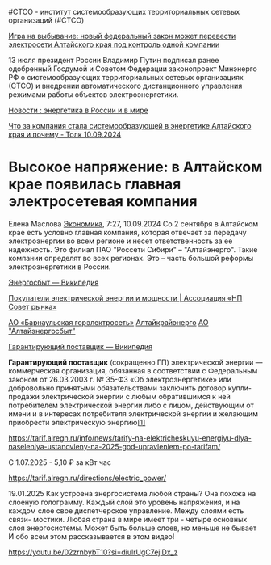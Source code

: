 #СТСО - институт системообразующих территориальных сетевых организаций (#СТСО)

[Игра на выбывание: новый федеральный закон может перевести электросети Алтайского края под контроль одной компании](https://www.bankfax.ru/povestka/158662/)

13 июля президент России Владимир Путин подписал ранее одобренный Госдумой и Советом Федерации законопроект Минэнерго РФ о системообразующих территориальных сетевых организациях (СТСО) и внедрении автоматического дистанционного управления режимами работы объектов электроэнергетики.

[Новости : энергетика в России и в мире](https://peretok.ru/news/)

[Что за компания стала системообразующей в энергетике Алтайского края и почему - Толк 10.09.2024](https://tolknews.ru/ekonomika/176029-chto-za-kompaniya-stala-sistemoobrazuyushchey-v-energetike-altayskogo-kraya-i-pochemu?ysclid=m5xcekmead212332872)

# Высокое напряжение: в Алтайском крае появилась главная электросетевая компания

Елена Маслова [Экономика](https://tolknews.ru/ekonomika), 7:27, 10.09.2024
Со 2 сентября в Алтайском крае есть условно главная компания, которая отвечает за передачу электроэнергии во всем регионе и несет ответственность за ее надежность. Это филиал ПАО "Россети Сибири" – "Алтайэнерго". Такие компании определят во всех регионах. Это – часть большой реформы электроэнергетики в России.

[Энергосбыт — Википедия](https://ru.wikipedia.org/wiki/%D0%AD%D0%BD%D0%B5%D1%80%D0%B3%D0%BE%D1%81%D0%B1%D1%8B%D1%82)

[Покупатели электрической энергии и мощности | Ассоциация «НП Совет рынка»](https://www.np-sr.ru/ru/registers/marketsubject/energycustomers/guaranteeingsuppliers/index.htm)

[АО «Барнаульская горэлектросеть»](https://bges.ru/)
[Алтайкрайэнерго](https://altke.ru/)
[АО "Алтайэнергосбыт"](https://altaiensb.ru/)

[Гарантирующий поставщик — Википедия](https://ru.wikipedia.org/wiki/%D0%93%D0%B0%D1%80%D0%B0%D0%BD%D1%82%D0%B8%D1%80%D1%83%D1%8E%D1%89%D0%B8%D0%B9_%D0%BF%D0%BE%D1%81%D1%82%D0%B0%D0%B2%D1%89%D0%B8%D0%BA)

**Гарантирующий поставщик** (сокращенно ГП) электрической энергии — коммерческая организация, обязанная в соответствии с Федеральным законом от 26.03.2003 г. № 35-ФЗ «Об электроэнергетике» или добровольно принятыми обязательствами заключить договор купли-продажи электрической энергии с любым обратившимся к ней потребителем электрической энергии либо с лицом, действующим от имени и в интересах потребителя электрической энергии и желающим приобрести электрическую энергию[[1]](https://ru.wikipedia.org/wiki/%D0%93%D0%B0%D1%80%D0%B0%D0%BD%D1%82%D0%B8%D1%80%D1%83%D1%8E%D1%89%D0%B8%D0%B9_%D0%BF%D0%BE%D1%81%D1%82%D0%B0%D0%B2%D1%89%D0%B8%D0%BA#cite_note-zakon-1)

https://tarif.alregn.ru/info/news/tarify-na-elektricheskuyu-energiyu-dlya-naseleniya-ustanovleny-na-2025-god-upravleniem-po-tarifam/

С 1.07.2025 - 5,10 ₽ за кВт час

https://tarif.alregn.ru/directions/electric_power/

19.01.2025
Как устроена энергосистема любой страны? Она похожа на слоеную голограмму. Каждый слой это уровень напряжения, и на каждом слое свое диспетчерское управление. Между слоями есть связи- мостики. Любая страна в мире имеет  три - четыре основных слоя энергосистемы. Может быть больше слоев, но меньше не бывает И обо всем этом рассказывается в этом видео!

https://youtu.be/02zrnbybT10?si=diulrUgC7ejiDx_z


